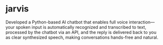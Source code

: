 # jarvis
Developed a Python-based AI chatbot that enables full voice interaction—your spoken input is automatically recognized and transcribed to text, processed by the chatbot via an API, and the reply is delivered back to you as clear synthesized speech, making conversations hands-free and natural.
